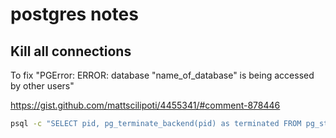 # postgres notes

## Kill all connections

To fix "PGError: ERROR:  database "name_of_database" is being accessed by other users"

https://gist.github.com/mattscilipoti/4455341/#comment-878446

```bash
psql -c "SELECT pid, pg_terminate_backend(pid) as terminated FROM pg_stat_activity WHERE pid <> pg_backend_pid();" -d 'name_of_database'
```

